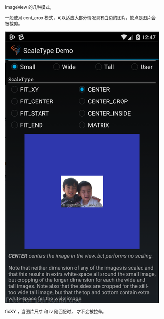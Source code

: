 

ImageView 的几种模式，

一般使用 cent_crop 模式，可以适应大部分情况具有白边的图片，缺点是图片会被裁剪。

![图片](https://github.com/Seachal/ScaleType-Demo/blob/master/media/Jietu20200110-151655.png)

fixXY ，当图片尺寸 和  iv  刚匹配时， 才不会被拉伸。